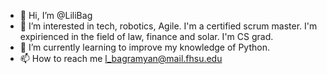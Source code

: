 - 👋 Hi, I’m @LiliBag
- 👀 I’m interested in tech, robotics, Agile. I'm a certified scrum master. I'm expirienced in the field of law, finance and solar. I'm CS grad. 
- 🌱 I’m currently learning to improve my knowledge of Python.
- 📫 How to reach me l_bagramyan@mail.fhsu.edu

<!---
LiliBag/LiliBag is a ✨ special ✨ repository because its `README.md` (this file) appears on your GitHub profile.
You can click the Preview link to take a look at your changes.
--->

